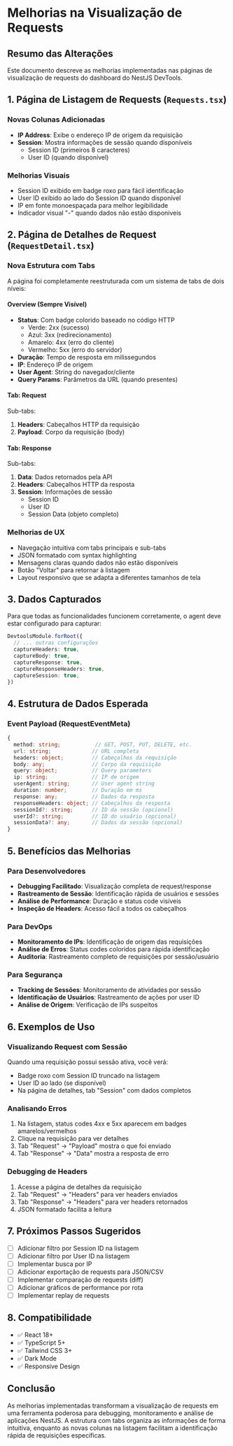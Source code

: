 # Melhorias na Visualização de Requests

## Resumo das Alterações

Este documento descreve as melhorias implementadas nas páginas de visualização de requests do dashboard do NestJS DevTools.

## 1. Página de Listagem de Requests (`Requests.tsx`)

### Novas Colunas Adicionadas

- **IP Address**: Exibe o endereço IP de origem da requisição
- **Session**: Mostra informações de sessão quando disponíveis
  - Session ID (primeiros 8 caracteres)
  - User ID (quando disponível)

### Melhorias Visuais

- Session ID exibido em badge roxo para fácil identificação
- User ID exibido ao lado do Session ID quando disponível
- IP em fonte monoespaçada para melhor legibilidade
- Indicador visual "-" quando dados não estão disponíveis

## 2. Página de Detalhes de Request (`RequestDetail.tsx`)

### Nova Estrutura com Tabs

A página foi completamente reestruturada com um sistema de tabs de dois níveis:

#### Overview (Sempre Visível)
- **Status**: Com badge colorido baseado no código HTTP
  - Verde: 2xx (sucesso)
  - Azul: 3xx (redirecionamento)
  - Amarelo: 4xx (erro do cliente)
  - Vermelho: 5xx (erro do servidor)
- **Duração**: Tempo de resposta em milissegundos
- **IP**: Endereço IP de origem
- **User Agent**: String do navegador/cliente
- **Query Params**: Parâmetros da URL (quando presentes)

#### Tab: Request
Sub-tabs:
1. **Headers**: Cabeçalhos HTTP da requisição
2. **Payload**: Corpo da requisição (body)

#### Tab: Response
Sub-tabs:
1. **Data**: Dados retornados pela API
2. **Headers**: Cabeçalhos HTTP da resposta
3. **Session**: Informações de sessão
   - Session ID
   - User ID
   - Session Data (objeto completo)

### Melhorias de UX

- Navegação intuitiva com tabs principais e sub-tabs
- JSON formatado com syntax highlighting
- Mensagens claras quando dados não estão disponíveis
- Botão "Voltar" para retornar à listagem
- Layout responsivo que se adapta a diferentes tamanhos de tela

## 3. Dados Capturados

Para que todas as funcionalidades funcionem corretamente, o agent deve estar configurado para capturar:

```typescript
DevtoolsModule.forRoot({
  // ... outras configurações
  captureHeaders: true,
  captureBody: true,
  captureResponse: true,
  captureResponseHeaders: true,
  captureSession: true,
})
```

## 4. Estrutura de Dados Esperada

### Event Payload (RequestEventMeta)

```typescript
{
  method: string;           // GET, POST, PUT, DELETE, etc.
  url: string;             // URL completa
  headers: object;         // Cabeçalhos da requisição
  body: any;               // Corpo da requisição
  query: object;           // Query parameters
  ip: string;              // IP de origem
  userAgent: string;       // User agent string
  duration: number;        // Duração em ms
  response: any;           // Dados da resposta
  responseHeaders: object; // Cabeçalhos da resposta
  sessionId?: string;      // ID da sessão (opcional)
  userId?: string;         // ID do usuário (opcional)
  sessionData?: any;       // Dados da sessão (opcional)
}
```

## 5. Benefícios das Melhorias

### Para Desenvolvedores
- **Debugging Facilitado**: Visualização completa de request/response
- **Rastreamento de Sessão**: Identificação rápida de usuários e sessões
- **Análise de Performance**: Duração e status code visíveis
- **Inspeção de Headers**: Acesso fácil a todos os cabeçalhos

### Para DevOps
- **Monitoramento de IPs**: Identificação de origem das requisições
- **Análise de Erros**: Status codes coloridos para rápida identificação
- **Auditoria**: Rastreamento completo de requisições por sessão/usuário

### Para Segurança
- **Tracking de Sessões**: Monitoramento de atividades por sessão
- **Identificação de Usuários**: Rastreamento de ações por user ID
- **Análise de Origem**: Verificação de IPs suspeitos

## 6. Exemplos de Uso

### Visualizando Request com Sessão

Quando uma requisição possui sessão ativa, você verá:
- Badge roxo com Session ID truncado na listagem
- User ID ao lado (se disponível)
- Na página de detalhes, tab "Session" com dados completos

### Analisando Erros

1. Na listagem, status codes 4xx e 5xx aparecem em badges amarelos/vermelhos
2. Clique na requisição para ver detalhes
3. Tab "Request" → "Payload" mostra o que foi enviado
4. Tab "Response" → "Data" mostra a resposta de erro

### Debugging de Headers

1. Acesse a página de detalhes da requisição
2. Tab "Request" → "Headers" para ver headers enviados
3. Tab "Response" → "Headers" para ver headers retornados
4. JSON formatado facilita a leitura

## 7. Próximos Passos Sugeridos

- [ ] Adicionar filtro por Session ID na listagem
- [ ] Adicionar filtro por User ID na listagem
- [ ] Implementar busca por IP
- [ ] Adicionar exportação de requests para JSON/CSV
- [ ] Implementar comparação de requests (diff)
- [ ] Adicionar gráficos de performance por rota
- [ ] Implementar replay de requests

## 8. Compatibilidade

- ✅ React 18+
- ✅ TypeScript 5+
- ✅ Tailwind CSS 3+
- ✅ Dark Mode
- ✅ Responsive Design

## Conclusão

As melhorias implementadas transformam a visualização de requests em uma ferramenta poderosa para debugging, monitoramento e análise de aplicações NestJS. A estrutura com tabs organiza as informações de forma intuitiva, enquanto as novas colunas na listagem facilitam a identificação rápida de requisições específicas.


